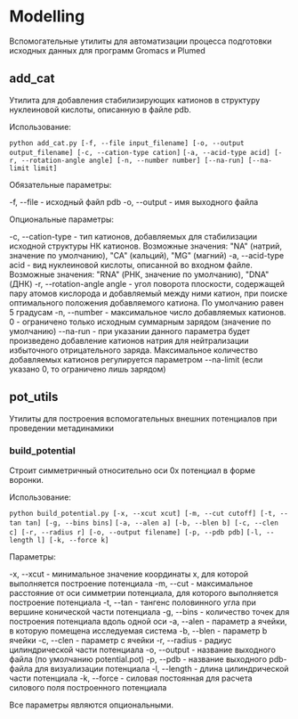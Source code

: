 # Modelling

Вспомогательные утилиты для автоматизации процесса подготовки исходных данных для программ Gromacs и Plumed

## add_cat

Утилита для добавления стабилизирующих катионов в структуру нуклеиновой кислоты, описанную в файле pdb.

Использование:

`python add_cat.py [-f, --file input_filename] [-o, --output output_filename] [-c, --cation-type cation]`
`[-a, --acid-type acid] [-r, --rotation-angle angle] [-n, --number number] [--na-run] [--na-limit limit]`

Обязательные параметры:

-f, --file - исходный файл pdb
-o, --output - имя выходного файла

Опциональные параметры:

-c, --cation-type - тип катионов, добавляемых для стабилизации исходной структуры НК катионов. Возможные значения: "NA" (натрий, значение по умолчанию), "CA" (кальций), "MG" (магний)
-a, --acid-type acid - вид нуклеиновой кислоты, описанной во входном файле. Возможные значения: "RNA" (РНК, значение по умолчанию), "DNA" (ДНК)
-r, --rotation-angle angle - угол поворота плоскости, содержащей пару атомов кислорода и добавляемый между ними катион, при поиске оптимального положения добавляемого катиона. По умолчанию равен 5 градусам
-n, --number - максимальное число добавляемых катионов. 0 - ограничено только исходным суммарным зарядом (значение по умолчанию)
--na-run - при указании данного параметра будет произведено добавление катионов натрия для нейтрализации избыточного отрицательного заряда. Максимальное количество добавляемых катионов регулируется параметром --na-limit (если указано 0, то ограничено лишь зарядом)

## pot_utils

Утилиты для построения вспомогательных внешних потенциалов при проведении метадинамики

### build_potential

Строит симметричный относительно оси 0х потенциал в форме воронки.

Использование:

`python build_potential.py [-x, --xcut xcut] [-m, --cut cutoff] [-t, --tan tan] [-g, --bins bins]`
`[-a, --alen a] [-b, --blen b] [-c, --clen c] [-r, --radius r] [-o, --output filename] [-p, --pdb pdb]`
`[-l, --length l] [-k, --force k]`

Параметры:

-x, --xcut - минимальное значение координаты х, для которой выполняется построение потенциала
-m, --cut - максимальное расстояние от оси симметрии потенциала, для которого выполняется построение потенциала
-t, --tan - тангенс половинного угла при вершине конической части потенциала
-g, --bins - количество точек для построения потенциала вдоль одной оси
-a, --alen - параметр а ячейки, в которую помещена исследуемая система
-b, --blen - параметр b ячейки
-c, --clen - параметр с ячейки
-r, --radius - радиус цилиндрической части потенциала
-o, --output - название выходного файла (по умолчанию potential.pot)
-p, --pdb - название выходного pdb-файла для визуализации потенциала
-l, --length - длина цилиндрической части потенциала
-k, --force - силовая постоянная для расчета силового поля построенного потенциала

Все параметры являются опциональными.